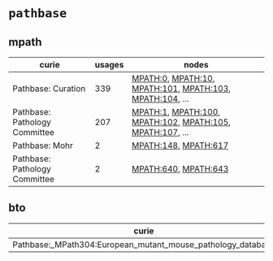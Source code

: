 # `pathbase`

## mpath

| curie                          |   usages | nodes                                                                                                                                                                                                                                                                              |
|--------------------------------|----------|------------------------------------------------------------------------------------------------------------------------------------------------------------------------------------------------------------------------------------------------------------------------------------|
| Pathbase: Curation             |      339 | [MPATH:0](http://purl.obolibrary.org/obo/MPATH_0), [MPATH:10](http://purl.obolibrary.org/obo/MPATH_10), [MPATH:101](http://purl.obolibrary.org/obo/MPATH_101), [MPATH:103](http://purl.obolibrary.org/obo/MPATH_103), [MPATH:104](http://purl.obolibrary.org/obo/MPATH_104), ...   |
| Pathbase: Pathology Committee  |      207 | [MPATH:1](http://purl.obolibrary.org/obo/MPATH_1), [MPATH:100](http://purl.obolibrary.org/obo/MPATH_100), [MPATH:102](http://purl.obolibrary.org/obo/MPATH_102), [MPATH:105](http://purl.obolibrary.org/obo/MPATH_105), [MPATH:107](http://purl.obolibrary.org/obo/MPATH_107), ... |
| Pathbase: Mohr                 |        2 | [MPATH:148](http://purl.obolibrary.org/obo/MPATH_148), [MPATH:617](http://purl.obolibrary.org/obo/MPATH_617)                                                                                                                                                                       |
| Pathbase: Pathology  Committee |        2 | [MPATH:640](http://purl.obolibrary.org/obo/MPATH_640), [MPATH:643](http://purl.obolibrary.org/obo/MPATH_643)                                                                                                                                                                       |

## bto

| curie                                                       |   usages | nodes                                                     |
|-------------------------------------------------------------|----------|-----------------------------------------------------------|
| Pathbase:_MPath304:European_mutant_mouse_pathology_database |        1 | [BTO:0002939](http://purl.obolibrary.org/obo/BTO_0002939) |

